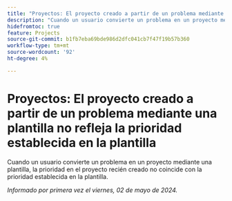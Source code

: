 ```yaml
---
title: "Proyectos: El proyecto creado a partir de un problema mediante una plantilla no refleja la prioridad establecida en la plantilla"
description: "Cuando un usuario convierte un problema en un proyecto mediante una plantilla, la prioridad en el proyecto recién creado no coincide con la prioridad establecida en la plantilla."
hidefromtoc: true
feature: Projects
source-git-commit: b1fb7eba69bde986d2dfc041cb7f47f19b57b360
workflow-type: tm+mt
source-wordcount: '92'
ht-degree: 4%

---
```



# Proyectos: El proyecto creado a partir de un problema mediante una plantilla no refleja la prioridad establecida en la plantilla

Cuando un usuario convierte un problema en un proyecto mediante una plantilla, la prioridad en el proyecto recién creado no coincide con la prioridad establecida en la plantilla.

_Informado por primera vez el viernes, 02 de mayo de 2024._